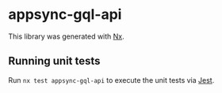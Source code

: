 # appsync-gql-api

This library was generated with [Nx](https://nx.dev).

## Running unit tests

Run `nx test appsync-gql-api` to execute the unit tests via [Jest](https://jestjs.io).
